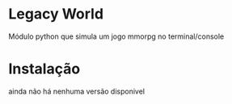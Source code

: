 # Legacy World
Módulo python que simula um jogo mmorpg no terminal/console

# Instalação
ainda não há nenhuma versão disponivel
